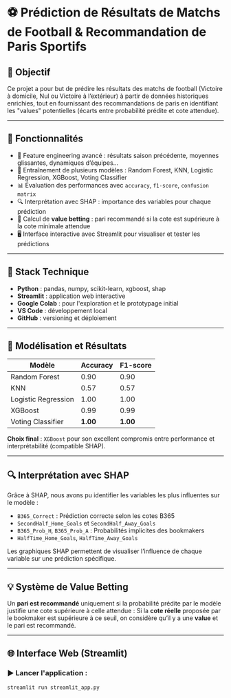 # ⚽ Prédiction de Résultats de Matchs de Football & Recommandation de Paris Sportifs

## 📌 Objectif

Ce projet a pour but de prédire les résultats des matchs de football (Victoire à domicile, Nul ou Victoire à l’extérieur) à partir de données historiques enrichies, tout en fournissant des recommandations de paris en identifiant les "values" potentielles (écarts entre probabilité prédite et cote attendue).

---

## 🚀 Fonctionnalités

- 🔧 Feature engineering avancé : résultats saison précédente, moyennes glissantes, dynamiques d’équipes...
- 🧠 Entraînement de plusieurs modèles : Random Forest, KNN, Logistic Regression, XGBoost, Voting Classifier
- 📊 Évaluation des performances avec `accuracy`, `f1-score`, `confusion matrix`
- 🔍 Interprétation avec SHAP : importance des variables pour chaque prédiction
- 💸 Calcul de **value betting** : pari recommandé si la cote est supérieure à la cote minimale attendue
- 🖥️ Interface interactive avec Streamlit pour visualiser et tester les prédictions

---

## 🧰 Stack Technique

- **Python** : pandas, numpy, scikit-learn, xgboost, shap
- **Streamlit** : application web interactive
- **Google Colab** : pour l'exploration et le prototypage initial
- **VS Code** : développement local
- **GitHub** : versioning et déploiement

---

## 🧠 Modélisation et Résultats

| Modèle               | Accuracy | F1-score |
|----------------------|----------|----------|
| Random Forest        | 0.90     | 0.90     |
| KNN                  | 0.57     | 0.57     |
| Logistic Regression  | 1.00     | 1.00     |
| XGBoost              | 0.99     | 0.99     |
| Voting Classifier    | **1.00** | **1.00** |

**Choix final** : `XGBoost` pour son excellent compromis entre performance et interprétabilité (compatible SHAP).

---

## 🔍 Interprétation avec SHAP

Grâce à SHAP, nous avons pu identifier les variables les plus influentes sur le modèle :

- `B365_Correct` : Prédiction correcte selon les cotes B365
- `SecondHalf_Home_Goals` et `SecondHalf_Away_Goals`
- `B365_Prob_H`, `B365_Prob_A` : Probabilités implicites des bookmakers
- `HalfTime_Home_Goals`, `HalfTime_Away_Goals`

Les graphiques SHAP permettent de visualiser l’influence de chaque variable sur une prédiction spécifique.

---

## 💡 Système de Value Betting

Un **pari est recommandé** uniquement si la probabilité prédite par le modèle justifie une cote supérieure à celle attendue :
Si la **cote réelle** proposée par le bookmaker est supérieure à ce seuil, on considère qu’il y a une **value** et le pari est recommandé.

---

## 🌐 Interface Web (Streamlit)

### ▶️ Lancer l'application :

```bash
streamlit run streamlit_app.py



